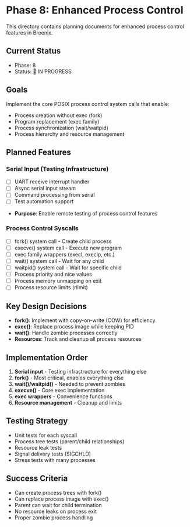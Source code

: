 # Phase 8: Enhanced Process Control

This directory contains planning documents for enhanced process control features in Breenix.

## Current Status
- Phase: 8
- Status: 🚧 IN PROGRESS

## Goals
Implement the core POSIX process control system calls that enable:
- Process creation without exec (fork)
- Program replacement (exec family)
- Process synchronization (wait/waitpid)
- Process hierarchy and resource management

## Planned Features

### Serial Input (Testing Infrastructure)
- [ ] UART receive interrupt handler
- [ ] Async serial input stream
- [ ] Command processing from serial
- [ ] Test automation support
- **Purpose**: Enable remote testing of process control features

### Process Control Syscalls
- [ ] fork() system call - Create child process
- [ ] execve() system call - Execute new program
- [ ] exec family wrappers (execl, execlp, etc.)
- [ ] wait() system call - Wait for any child
- [ ] waitpid() system call - Wait for specific child
- [ ] Process priority and nice values
- [ ] Process memory unmapping on exit
- [ ] Process resource limits (rlimit)

## Key Design Decisions
- **fork()**: Implement with copy-on-write (COW) for efficiency
- **exec()**: Replace process image while keeping PID
- **wait()**: Handle zombie processes correctly
- **Resources**: Track and cleanup all process resources

## Implementation Order
1. **Serial input** - Testing infrastructure for everything else
2. **fork()** - Most critical, enables everything else
3. **wait()/waitpid()** - Needed to prevent zombies
4. **execve()** - Core exec implementation
5. **exec wrappers** - Convenience functions
6. **Resource management** - Cleanup and limits

## Testing Strategy
- Unit tests for each syscall
- Process tree tests (parent/child relationships)
- Resource leak tests
- Signal delivery tests (SIGCHLD)
- Stress tests with many processes

## Success Criteria
- Can create process trees with fork()
- Can replace process image with exec()
- Parent can wait for child termination
- No resource leaks on process exit
- Proper zombie process handling